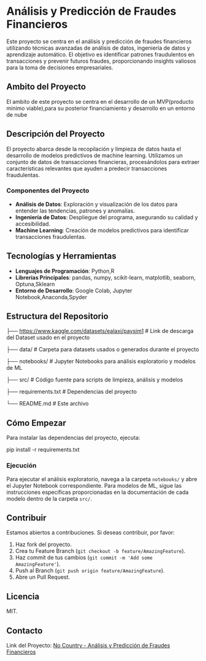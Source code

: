# Análisis y Predicción de Fraudes Financieros

Este proyecto se centra en el análisis y predicción de fraudes financieros utilizando técnicas avanzadas de análisis de datos, ingeniería de datos y aprendizaje automático. El objetivo es identificar patrones fraudulentos en transacciones y prevenir futuros fraudes, proporcionando insights valiosos para la toma de decisiones empresariales.

## Ambito del Proyecto
El ambito de este proyecto se centra en el desarrollo de un MVP(producto mínimo viable),para su posterior financiamiento y desarrollo en un entorno de nube

## Descripción del Proyecto

El proyecto abarca desde la recopilación y limpieza de datos hasta el desarrollo de modelos predictivos de machine learning. Utilizamos un conjunto de datos de transacciones financieras, procesándolos para extraer características relevantes que ayuden a predecir transacciones fraudulentas.

### Componentes del Proyecto

- **Análisis de Datos**: Exploración y visualización de los datos para entender las tendencias, patrones y anomalías.
- **Ingeniería de Datos**: Despliegue del programa, asegurando su calidad y accesibilidad.
- **Machine Learning**: Creación de modelos predictivos para identificar transacciones fraudulentas.

## Tecnologías y Herramientas

- **Lenguajes de Programación**: Python,R
- **Librerías Principales**: pandas, numpy, scikit-learn, matplotlib, seaborn, Optuna,Sklearn
- **Entorno de Desarrollo**: Google Colab, Jupyter Notebook,Anaconda,Spyder

## Estructura del Repositorio

├── https://www.kaggle.com/datasets/ealaxi/paysim1 # Link de descarga del Dataset usado en el proyecto

├── data/ # Carpeta para datasets usados o generados durante el proyecto

├── notebooks/ # Jupyter Notebooks para análisis exploratorio y modelos de ML

├── src/ # Código fuente para scripts de limpieza, análisis y modelos

├── requirements.txt # Dependencias del proyecto

└── README.md # Este archivo

## Cómo Empezar

Para instalar las dependencias del proyecto, ejecuta:

pip install -r requirements.txt

### Ejecución

Para ejecutar el análisis exploratorio, navega a la carpeta `notebooks/` y abre el Jupyter Notebook correspondiente. Para modelos de ML, sigue las instrucciones específicas proporcionadas en la documentación de cada modelo dentro de la carpeta `src/`.

## Contribuir

Estamos abiertos a contribuciones. Si deseas contribuir, por favor:

1. Haz fork del proyecto.
2. Crea tu Feature Branch (`git checkout -b feature/AmazingFeature`).
3. Haz commit de tus cambios (`git commit -m 'Add some AmazingFeature'`).
4. Push al Branch (`git push origin feature/AmazingFeature`).
5. Abre un Pull Request.

## Licencia

MIT.

## Contacto

Link del Proyecto: [No Country - Análisis y Predicción de Fraudes Financieros](https://github.com/No-Country/c16-93-ft-data-bi)



